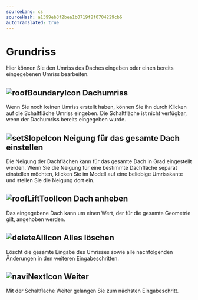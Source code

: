 ```yaml
---
sourceLang: cs
sourceHash: a1399eb3f2bea1b0719f8f0704229cb6
autoTranslated: true
---
```


# Grundriss
Hier können Sie den Umriss des Daches eingeben oder einen bereits eingegebenen Umriss bearbeiten.

## ![roofBoundaryIcon](img/roofBoundaryIcon-en.png) Dachumriss
Wenn Sie noch keinen Umriss erstellt haben, können Sie ihn durch Klicken auf die Schaltfläche Umriss eingeben. Die Schaltfläche ist nicht verfügbar, wenn der Dachumriss bereits eingegeben wurde.

## ![setSlopeIcon](img/setSlopeIcon-en.png) Neigung für das gesamte Dach einstellen
Die Neigung der Dachflächen kann für das gesamte Dach in Grad eingestellt werden. Wenn Sie die Neigung für eine bestimmte Dachfläche separat einstellen möchten, klicken Sie im Modell auf eine beliebige Umrisskante und stellen Sie die Neigung dort ein.

## ![roofLiftToolIcon](img/roofLiftToolIcon-en.png) Dach anheben
Das eingegebene Dach kann um einen Wert, der für die gesamte Geometrie gilt, angehoben werden.

## ![deleteAllIcon](img/deleteAllIcon-en.png) Alles löschen
Löscht die gesamte Eingabe des Umrisses sowie alle nachfolgenden Änderungen in den weiteren Eingabeschritten.

## ![naviNextIcon](img/nextIcon-en.png) Weiter
Mit der Schaltfläche Weiter gelangen Sie zum nächsten Eingabeschritt.